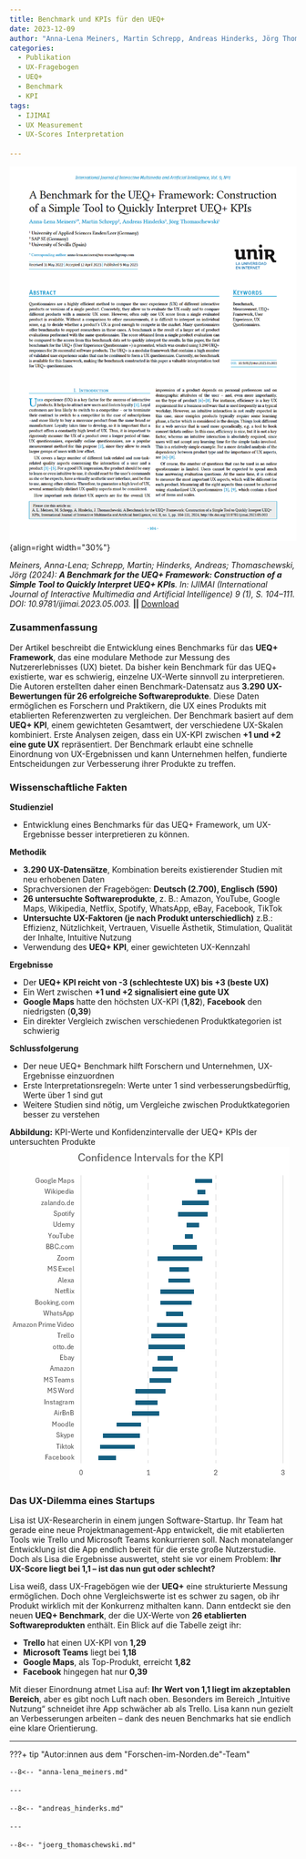 ```yaml
---
title: Benchmark und KPIs für den UEQ+
date: 2023-12-09
author: "Anna-Lena Meiners, Martin Schrepp, Andreas Hinderks, Jörg Thomaschewski"
categories:
  - Publikation
  - UX-Fragebogen
  - UEQ+
  - Benchmark
  - KPI
tags:
  - IJIMAI
  - UX Measurement
  - UX-Scores Interpretation

---
```

![Artikel Benchmark UEQ+ Framework](assets/2023-article-benchmark-ueq-framework.PNG){align=right width="30%"}


*Meiners, Anna-Lena; Schrepp, Martin; Hinderks, Andreas; Thomaschewski, Jörg (2024): __A Benchmark for the UEQ+ Framework: Construction of a Simple Tool to Quickly Interpret UEQ+ KPIs__. In: IJIMAI (International Journal of Interactive Multimedia and Artificial Intelligence) 9 (1), S. 104–111. DOI: 10.9781/ijimai.2023.05.003.* **||** [Download](https://www.ijimai.org/journal/sites/default/files/2024-11/ijimai_9_1_10.pdf)


### Zusammenfassung

Der Artikel beschreibt die Entwicklung eines Benchmarks für das **UEQ+ Framework**, das eine modulare Methode zur Messung des Nutzererlebnisses (UX) bietet. Da bisher kein Benchmark für das UEQ+ existierte, war es schwierig, einzelne UX-Werte sinnvoll zu interpretieren. Die Autoren erstellten daher einen Benchmark-Datensatz aus **3.290 UX-Bewertungen für 26 erfolgreiche Softwareprodukte**. Diese Daten ermöglichen es Forschern und Praktikern, die UX eines Produkts mit etablierten Referenzwerten zu vergleichen. Der Benchmark basiert auf dem **UEQ+ KPI**, einem gewichteten Gesamtwert, der verschiedene UX-Skalen kombiniert. Erste Analysen zeigen, dass ein UX-KPI zwischen **+1 und +2 eine gute UX** repräsentiert. Der Benchmark erlaubt eine schnelle Einordnung von UX-Ergebnissen und kann Unternehmen helfen, fundierte Entscheidungen zur Verbesserung ihrer Produkte zu treffen.

<!-- more -->

### Wissenschaftliche Fakten  

**Studienziel**  

- Entwicklung eines Benchmarks für das UEQ+ Framework, um UX-Ergebnisse besser interpretieren zu können.  

**Methodik**  

- **3.290 UX-Datensätze**, Kombination bereits existierender Studien mit neu erhobenen Daten
- Sprachversionen der Fragebögen: **Deutsch (2.700), Englisch (590)**  
- **26 untersuchte Softwareprodukte**, z. B.: Amazon, YouTube, Google Maps, Wikipedia, Netflix, Spotify, WhatsApp, eBay, Facebook, TikTok  
- **Untersuchte UX-Faktoren (je nach Produkt unterschiedlich)** z.B.: Effizienz, Nützlichkeit, Vertrauen, Visuelle Ästhetik, Stimulation, Qualität der Inhalte, Intuitive Nutzung
- Verwendung des **UEQ+ KPI**, einer gewichteten UX-Kennzahl  

**Ergebnisse**

- Der **UEQ+ KPI reicht von -3 (schlechteste UX) bis +3 (beste UX)**  
- Ein Wert zwischen **+1 und +2 signalisiert eine gute UX**  
- **Google Maps** hatte den höchsten UX-KPI (**1,82**), **Facebook** den niedrigsten (**0,39**)  
- Ein direkter Vergleich zwischen verschiedenen Produktkategorien ist schwierig  

**Schlussfolgerung**  

- Der neue UEQ+ Benchmark hilft Forschern und Unternehmen, UX-Ergebnisse einzuordnen  
- Erste Interpretationsregeln: Werte unter 1 sind verbesserungsbedürftig, Werte über 1 sind gut  
- Weitere Studien sind nötig, um Vergleiche zwischen Produktkategorien besser zu verstehen  

**Abbildung:** KPI-Werte und Konfidenzintervalle der UEQ+ KPIs der untersuchten Produkte  
![Platzhalter für Abbildung 2](assets/2023-12-09-Fig2-KPI.png)

### Das UX-Dilemma eines Startups  

Lisa ist UX-Researcherin in einem jungen Software-Startup. Ihr Team hat gerade eine neue Projektmanagement-App entwickelt, die mit etablierten Tools wie Trello und Microsoft Teams konkurrieren soll. Nach monatelanger Entwicklung ist die App endlich bereit für die erste große Nutzerstudie. Doch als Lisa die Ergebnisse auswertet, steht sie vor einem Problem: **Ihr UX-Score liegt bei 1,1 – ist das nun gut oder schlecht?**  

Lisa weiß, dass UX-Fragebögen wie der **UEQ+** eine strukturierte Messung ermöglichen. Doch ohne Vergleichswerte ist es schwer zu sagen, ob ihr Produkt wirklich mit der Konkurrenz mithalten kann. Dann entdeckt sie den neuen **UEQ+ Benchmark**, der die UX-Werte von **26 etablierten Softwareprodukten** enthält. Ein Blick auf die Tabelle zeigt ihr:  

- **Trello** hat einen UX-KPI von **1,29**  
- **Microsoft Teams** liegt bei **1,18**  
- **Google Maps**, als Top-Produkt, erreicht **1,82**  
- **Facebook** hingegen hat nur **0,39**  

Mit dieser Einordnung atmet Lisa auf: **Ihr Wert von 1,1 liegt im akzeptablen Bereich**, aber es gibt noch Luft nach oben. Besonders im Bereich „Intuitive Nutzung“ schneidet ihre App schwächer ab als Trello. Lisa kann nun gezielt an Verbesserungen arbeiten – dank des neuen Benchmarks hat sie endlich eine klare Orientierung.  

---

???+ tip "Autor:innen aus dem "Forschen-im-Norden.de"-Team"
    
    --8<-- "anna-lena_meiners.md"

    ---
    
    --8<-- "andreas_hinderks.md"

    ---
    
    --8<-- "joerg_thomaschewski.md"






